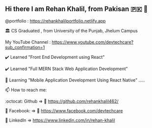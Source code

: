 ## Hi there I am Rehan Khalil, from Pakisan 🇵🇰 👋
@portfolio : https://rehankhalilportfolio.netlify.app

🏛️ CS Graduated , from University of the Punjab, Jhelum Campus

My YouTube Channel : https://www.youtube.com/devtechcare?sub_confirmation=1

✔️ Learned "Front End Development using React"

✔️ Learned "Full MERN Stack Web Application Development"

🌱 Learning "Mobile Application Development Using React Native" .....

📫 How to reach me:

:octocat: Github => 🔗 https://github.com/rehankhalil462/

🔵 Facebook: => 🔗 https://www.facebook.com/devtechcare

🔵 LinkedIn => https://www.linkedin.com/in/rehan-khalil
